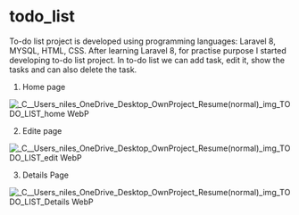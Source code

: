 # todo_list
To-do list project is developed using programming languages: Laravel 8, MYSQL, HTML, CSS. After learning Laravel 8, for practise purpose I started developing to-do list project. In to-do list we can add task, edit it, show the tasks and can also delete the task.

1. Home page 

![_C__Users_niles_OneDrive_Desktop_OwnProject_Resume(normal)_img_TODO_LIST_home WebP](https://user-images.githubusercontent.com/94599253/163779497-2596ea71-3a11-43b4-86ad-22e7368c0e79.png)

2. Edite page

![_C__Users_niles_OneDrive_Desktop_OwnProject_Resume(normal)_img_TODO_LIST_edit WebP](https://user-images.githubusercontent.com/94599253/163779521-0f6ae67c-2c28-4614-bc57-512294df55d8.png)

3. Details Page 

![_C__Users_niles_OneDrive_Desktop_OwnProject_Resume(normal)_img_TODO_LIST_Details WebP](https://user-images.githubusercontent.com/94599253/163779539-eb3dc725-4b42-469d-91ac-7c2ce0a4e27d.png)

